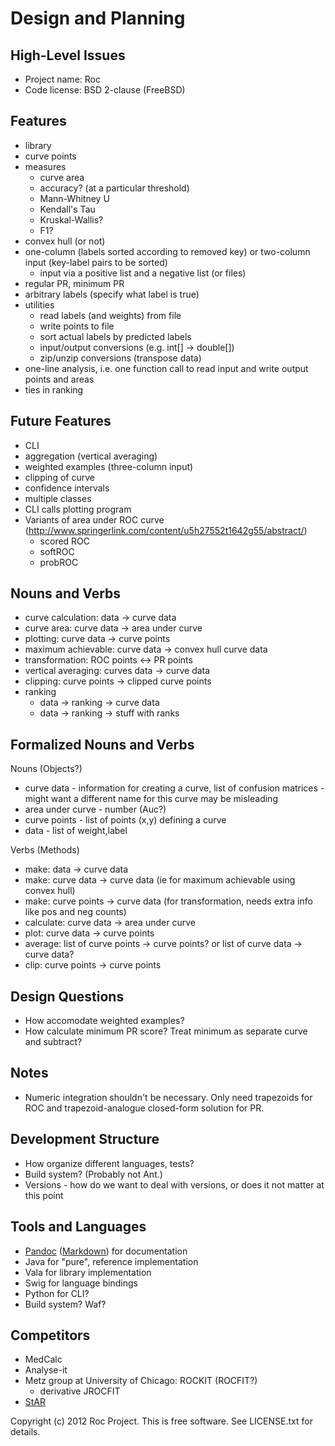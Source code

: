 Design and Planning
===================


High-Level Issues
-----------------

* Project name: Roc
* Code license: BSD 2-clause (FreeBSD)


Features
--------

* library
* curve points
* measures
  * curve area
  * accuracy? (at a particular threshold)
  * Mann-Whitney U
  * Kendall's Tau
  * Kruskal-Wallis?
  * F1?
* convex hull (or not)
* one-column (labels sorted according to removed key) or two-column
  input (key-label pairs to be sorted)
  * input via a positive list and a negative list (or files)
* regular PR, minimum PR
* arbitrary labels (specify what label is true)
* utilities
  * read labels (and weights) from file
  * write points to file
  * sort actual labels by predicted labels
  * input/output conversions (e.g. int[] -> double[])
  * zip/unzip conversions (transpose data)
* one-line analysis, i.e. one function call to read input and write
  output points and areas
* ties in ranking


Future Features
---------------

* CLI
* aggregation (vertical averaging)
* weighted examples (three-column input)
* clipping of curve
* confidence intervals
* multiple classes
* CLI calls plotting program
* Variants of area under ROC curve (http://www.springerlink.com/content/u5h27552t1642g55/abstract/)
  * scored ROC
  * softROC
  * probROC


Nouns and Verbs
---------------

* curve calculation: data -> curve data
* curve area: curve data -> area under curve
* plotting: curve data -> curve points
* maximum achievable: curve data -> convex hull curve data
* transformation: ROC points <-> PR points
* vertical averaging: curves data -> curve data
* clipping: curve points -> clipped curve points
* ranking
  * data -> ranking -> curve data
  * data -> ranking -> stuff with ranks


Formalized Nouns and Verbs
--------------------------

Nouns (Objects?)
* curve data - information for creating a curve, list of confusion
  matrices - might want a different name for this curve may be
  misleading
* area under curve - number (Auc?)
* curve points - list of points (x,y) defining a curve
* data - list of weight,label

Verbs (Methods)
* make: data -> curve data
* make: curve data -> curve data (ie for maximum achievable using
  convex hull)
* make: curve points -> curve data (for transformation, needs extra
  info like pos and neg counts)
* calculate: curve data -> area under curve
* plot: curve data -> curve points
* average: list of curve points -> curve points? or list of curve data -> curve data?
* clip: curve points -> curve points


Design Questions
----------------

* How accomodate weighted examples?
* How calculate minimum PR score? Treat minimum as separate curve and subtract?


Notes
-----

* Numeric integration shouldn't be necessary.  Only need trapezoids for
  ROC and trapezoid-analogue closed-form solution for PR.


Development Structure
---------------------

* How organize different languages, tests?
* Build system?  (Probably not Ant.)
* Versions - how do we want to deal with versions, or does it not matter at this point


Tools and Languages
-------------------

* [Pandoc](http://johnmacfarlane.net/pandoc/README.html)
  ([Markdown](http://daringfireball.net/projects/markdown/syntax)) for
  documentation
* Java for "pure", reference implementation
* Vala for library implementation
* Swig for language bindings
* Python for CLI?
* Build system?  Waf?


Competitors
-----------

* MedCalc
* Analyse-it
* Metz group at University of Chicago: ROCKIT (ROCFIT?)
  * derivative JROCFIT
* [StAR](http://protein.bio.puc.cl/cardex/servers/roc/roc_analysis.php)


Copyright (c) 2012 Roc Project.  This is free software.  See LICENSE.txt
for details.
